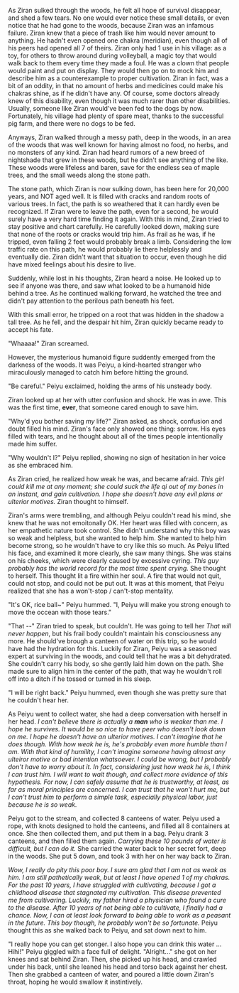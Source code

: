 

As Ziran sulked through the woods, he felt all hope of survival disappear, and shed a few tears. No one would ever notice these small details, or even notice that he had gone to the woods, because Ziran was an infamous failure. Ziran knew that a piece of trash like him would never amount to anything. He hadn't even opened one chakra (meridian), even though all of his peers had opened all 7 of theirs. Ziran only had 1 use in his village: as a toy, for others to throw around during volleyball, a magic toy that would walk back to them every time they made a foul. He was a clown that people would paint and put on display. They would then go on to mock him and describe him as a counterexample to proper cultivation. Ziran in fact, was a bit of an oddity, in that no amount of herbs and medicines could make his chakras shine, as if he didn't have any. Of course, some doctors already knew of this disability, even though it was much rarer than other disabilities. Usually, someone like Ziran would've been fed to the dogs by now. Fortunately, his village had plenty of spare meat, thanks to the successful pig farm, and there were no dogs to be fed.

Anyways, Ziran walked through a messy path, deep in the woods, in an area of the woods that was well known for having almost no food, no herbs, and no monsters of any kind. Ziran had heard rumors of a new breed of nightshade that grew in these woods, but he didn't see anything of the like. These woods were lifeless and baren, save for the endless sea of maple trees, and the small weeds along the stone path.

The stone path, which Ziran is now sulking down, has been here for 20,000 years, and NOT aged well. It is filled with cracks and random roots of various trees. In fact, the path is so weathered that it can hardly even be recognized. If Ziran were to leave the path, even for a second, he would surely have a very hard time finding it again. With this in mind, Ziran tried to stay positive and chart carefully. He carefully looked down, making sure that none of the roots or cracks would trip him. As frail as he was, if he tripped, even falling 2 feet would probably break a limb. Considering the low traffic rate on this path, he would probably lie there helplessly and eventually die. Ziran didn't want that situation to occur, even though he did have mixed feelings about his desire to live.

Suddenly, while lost in his thoughts, Ziran heard a noise. He looked up to see if anyone was there, and saw what looked to be a humanoid hide behind a tree. As he continued walking forward, he watched the tree and didn't pay attention to the perilous path beneath his feet.

With this small error, he tripped on a root that was hidden in the shadow a tall tree. As he fell, and the despair hit him, Ziran quickly became ready to accept his fate.

"Whaaaa!" Ziran screamed.

However, the mysterious humanoid figure suddently emerged from the darkness of the woods. It was Peiyu, a kind-hearted stranger who miraculously managed to catch him before hitting the ground.

"Be careful." Peiyu exclaimed, holding the arms of his unsteady body.

Ziran looked up at her with utter confusion and shock. He was in awe. This was the first time, **ever**, that someone cared enough to save him.

"Why'd you bother saving *my* life?" Ziran asked, as shock, confusion and doubt filled his mind. Ziran's face only showed one thing: sorrow. His eyes filled with tears, and he thought about all of the times people intentionally made him suffer.

"Why wouldn't I?" Peiyu replied, showing no sign of hesitation in her voice as she embraced him.

As Ziran cried, he realized how weak he was, and became afraid. *This girl could kill me at any moment; she could suck the life qi out of my bones in an instant, and gain cultivation. I hope she doesn't have any evil plans or ulterior motives.* Ziran thought to himself.

Ziran's arms were trembling, and although Peiyu couldn't read his mind, she knew that he was not emoitonally OK. Her heart was filled with concern, as her empathetic nature took control. She didn't understand why this boy was so weak and helpless, but she wanted to help him. She wanted to help him become strong, so he wouldn't have to cry like this so much. As Peiyu lifted his face, and examined it more clearly, she saw many things. She was stains on his cheeks, which were clearly caused by excessive cyring. *This guy probably has the world record for the most time spent crying.* She thought to herself. This thought lit a fire within her soul. A fire that would not quit, could not stop, and could not be put out. It was at this moment, that Peiyu realized that she has a won't-stop / can't-stop mentality.

"It's OK, rice ball~" Peiyu hummed. "I, Peiyu will make you strong enough to move the occean with those tears."

"That --" Ziran tried to speak, but couldn't. He was going to tell her *That will never happen*, but his frail body couldn't maintain his consciousness any more. He should've brough a canteen of water on this trip, so he would have had the hydration for this. Luckily for Ziran, Peiyu was a seasoned expert at surviving in the woods, and could tell that he was a bit dehydrated. She couldn't carry his body, so she gently laid him down on the path. She made sure to align him in the center of the path, that way he wouldn't roll off into a ditch if he tossed or turned in his sleep.

"I will be right back." Peiyu hummed, even though she was pretty sure that he couldn't hear her.

As Peiyu went to collect water, she had a deep conversation with herself in her head. *I can't believe there is actually a **man** who is weaker than me. I hope he survives. It would be so nice to have peer who doesn't look down on me. I hope he doesn't have an ulterior motives. I can't imagine that he does though. With how weak he is, he's probably even more humble than I am. With that kind of humility, I can't imagine someone having almost any ulteiror motive or bad intention whatsoever. I could be wrong, but I probably don't have to worry about it. In fact, considering just how weak he is, I think I can trust him. I will want to wait though, and collect more evidence of this hypothesis. For now, I can safely assume that he is trustworthy, at least, as far as moral principles are concerned. I can trust that he won't hurt me, but I can't trust him to perform a simple task, especially physical labor, just because he is so weak.*

Peiyu got to the stream, and collected 8 canteens of water. Peiyu used a rope, with knots designed to hold the canteens, and filled all 8 containers at once. She then collected them, and put them in a bag. Peiyu drank 3 canteens, and then filled them again. *Carrying these 10 pounds of water is difficult, but I can do it.* She carried the water back to her secret fort, deep in the woods. She put 5 down, and took 3 with her on her way back to Ziran.

*Wow, I really do pity this poor boy. I sure am glad that I am not as weak as him. I am still pathetically weak, but at least I have opened 1 of my chakras. For the past 10 years, I have struggled with cultivating, because I got a childhood disease that stagnated my cultivation. This disease prevented me from cultivaring. Luckily, my father hired a physician who found a cure to the disease. After 10 years of not being able to cultivate, I finally had a chance. Now, I can at least look forward to being able to work as a peasant in the future. This boy though, he probably won't be so fortunate.* Peiyu thought this as she walked back to Peiyu, and sat down next to him.

"I really hope you can get stonger. I also hope you can drink this water ... Hihi!" Peiyu giggled with a face full of delight. "Alright..." she got on her knees and sat behind Ziran. Then, she picked up his head, and crawled under his back, until she leaned his 
head and torso back against her chest. Then she grabbed a canteen of water, and poured a little down Ziran's throat, hoping he would swallow it instintively.


